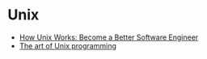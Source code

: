 # Unix

- [How Unix Works: Become a Better Software Engineer](https://neilkakkar.com/unix.html)
- [The art of Unix programming](https://www.arp242.net/the-art-of-unix-programming/)
